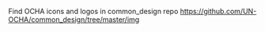 Find OCHA icons and logos in common_design repo https://github.com/UN-OCHA/common_design/tree/master/img
